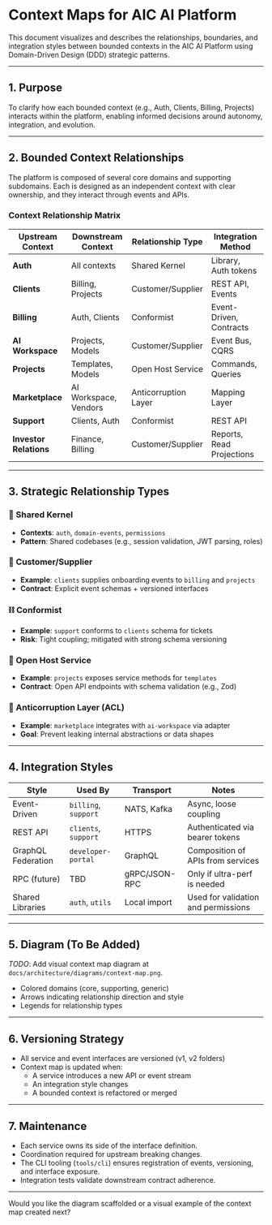 # Context Maps for AIC AI Platform

This document visualizes and describes the relationships, boundaries, and integration styles between bounded contexts in the AIC AI Platform using Domain-Driven Design (DDD) strategic patterns.

---

## 1. Purpose

To clarify how each bounded context (e.g., Auth, Clients, Billing, Projects) interacts within the platform, enabling informed decisions around autonomy, integration, and evolution.

---

## 2. Bounded Context Relationships

The platform is composed of several core domains and supporting subdomains. Each is designed as an independent context with clear ownership, and they interact through events and APIs.

### Context Relationship Matrix

| Upstream Context     | Downstream Context      | Relationship Type        | Integration Method         |
|----------------------|-------------------------|---------------------------|-----------------------------|
| **Auth**             | All contexts            | Shared Kernel             | Library, Auth tokens        |
| **Clients**          | Billing, Projects       | Customer/Supplier         | REST API, Events            |
| **Billing**          | Auth, Clients           | Conformist                | Event-Driven, Contracts     |
| **AI Workspace**     | Projects, Models        | Customer/Supplier         | Event Bus, CQRS             |
| **Projects**         | Templates, Models       | Open Host Service         | Commands, Queries           |
| **Marketplace**      | AI Workspace, Vendors   | Anticorruption Layer      | Mapping Layer               |
| **Support**          | Clients, Auth           | Conformist                | REST API                    |
| **Investor Relations**| Finance, Billing       | Customer/Supplier         | Reports, Read Projections   |

---

## 3. Strategic Relationship Types

### 🔁 Shared Kernel
- **Contexts**: `auth`, `domain-events`, `permissions`
- **Pattern**: Shared codebases (e.g., session validation, JWT parsing, roles)

### 🔄 Customer/Supplier
- **Example**: `clients` supplies onboarding events to `billing` and `projects`
- **Contract**: Explicit event schemas + versioned interfaces

### ⛓ Conformist
- **Example**: `support` conforms to `clients` schema for tickets
- **Risk**: Tight coupling; mitigated with strong schema versioning

### 🔁 Open Host Service
- **Example**: `projects` exposes service methods for `templates`
- **Contract**: Open API endpoints with schema validation (e.g., Zod)

### 🚧 Anticorruption Layer (ACL)
- **Example**: `marketplace` integrates with `ai-workspace` via adapter
- **Goal**: Prevent leaking internal abstractions or data shapes

---

## 4. Integration Styles

| Style               | Used By               | Transport     | Notes                               |
|--------------------|-----------------------|---------------|-------------------------------------|
| Event-Driven       | `billing`, `support`  | NATS, Kafka   | Async, loose coupling               |
| REST API           | `clients`, `support`  | HTTPS         | Authenticated via bearer tokens     |
| GraphQL Federation | `developer-portal`    | GraphQL       | Composition of APIs from services   |
| RPC (future)       | TBD                   | gRPC/JSON-RPC | Only if ultra-perf is needed        |
| Shared Libraries   | `auth`, `utils`       | Local import  | Used for validation and permissions |

---

## 5. Diagram (To Be Added)

_TODO_: Add visual context map diagram at `docs/architecture/diagrams/context-map.png`.

- Colored domains (core, supporting, generic)
- Arrows indicating relationship direction and style
- Legends for relationship types

---

## 6. Versioning Strategy

- All service and event interfaces are versioned (v1, v2 folders)
- Context map is updated when:
  - A service introduces a new API or event stream
  - An integration style changes
  - A bounded context is refactored or merged

---

## 7. Maintenance

- Each service owns its side of the interface definition.
- Coordination required for upstream breaking changes.
- The CLI tooling (`tools/cli`) ensures registration of events, versioning, and interface exposure.
- Integration tests validate downstream contract adherence.

---

Would you like the diagram scaffolded or a visual example of the context map created next?
